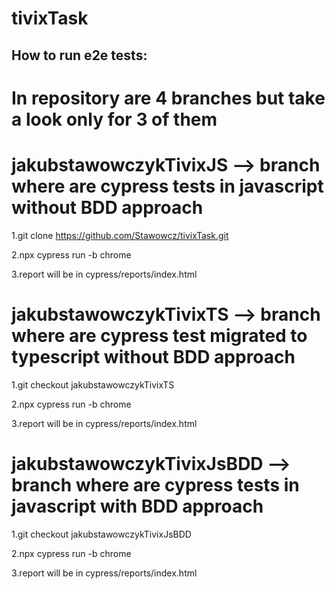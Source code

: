 # tivixTask

## How to run e2e tests:

# In repository are 4 branches but take a look only for 3 of them

# jakubstawowczykTivixJS --> branch where are cypress tests in javascript without BDD approach

1.git clone https://github.com/Stawowcz/tivixTask.git

2.npx cypress run -b chrome

3.report will be in cypress/reports/index.html

# jakubstawowczykTivixTS --> branch where are cypress test migrated to typescript without BDD approach

1.git checkout jakubstawowczykTivixTS

2.npx cypress run -b chrome

3.report will be in cypress/reports/index.html

# jakubstawowczykTivixJsBDD --> branch where are cypress tests in javascript with BDD approach

1.git checkout jakubstawowczykTivixJsBDD

2.npx cypress run -b chrome

3.report will be in cypress/reports/index.html
